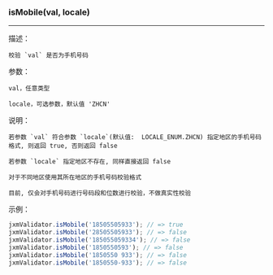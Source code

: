 
### isMobile(val, locale)

----------

描述：

    校验 `val` 是否为手机号码

参数：

    val，任意类型

    locale，可选参数，默认值 'ZHCN'

说明：

    若参数 `val` 符合参数 `locale`(默认值:  LOCALE_ENUM.ZHCN) 指定地区的手机号码格式, 则返回 true, 否则返回 false

    若参数 `locale` 指定地区不存在, 同样直接返回 false

    对于不同地区使用其所在地区的手机号码校验格式

    目前, 仅会对手机号码进行号码段和位数进行校验，不做真实性校验

示例：

```javascript
jxmValidator.isMobile('18505505933'); // => true
jxmValidator.isMobile('28505505933'); // => false
jxmValidator.isMobile('185055059334'); // => false
jxmValidator.isMobile('1850550593'); // => false
jxmValidator.isMobile('1850550 933'); // => false
jxmValidator.isMobile('1850550-933'); // => false
```
